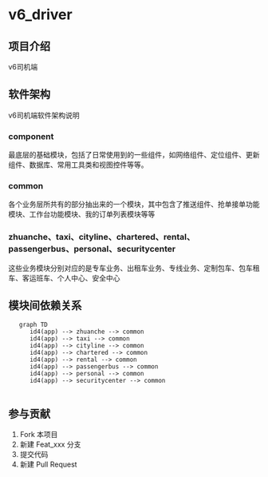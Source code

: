 # v6_driver

## 项目介绍
v6司机端


## 软件架构
v6司机端软件架构说明

### component
最底层的基础模块，包括了日常使用到的一些组件，如网络组件、定位组件、更新组件、数据库、常用工具类和视图控件等等。

### common
各个业务层所共有的部分抽出来的一个模块，其中包含了推送组件、抢单接单功能模块、工作台功能模块、我的订单列表模块等等

### zhuanche、taxi、cityline、chartered、rental、passengerbus、personal、securitycenter
这些业务模块分别对应的是专车业务、出租车业务、专线业务、定制包车、包车租车、客运班车、个人中心、安全中心

## 模块间依赖关系

```mermaid
   graph TD
      id4(app) --> zhuanche --> common
      id4(app) --> taxi --> common
      id4(app) --> cityline --> common
      id4(app) --> chartered --> common
      id4(app) --> rental --> common
      id4(app) --> passengerbus --> common
      id4(app) --> personal --> common
      id4(app) --> securitycenter --> common
      
```

## 参与贡献
 1. Fork 本项目
 2. 新建 Feat_xxx 分支
 3. 提交代码
 4. 新建 Pull Request
 
 
  